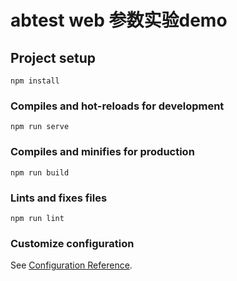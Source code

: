 <!--
 * @Descripttion: 
 * @Author: sherrysong
 * @Date: 2022-05-06 15:58:26
 * @LastEditors: sherrysong
 * @LastEditTime: 2022-06-14 16:48:29
-->
# abtest web 参数实验demo

## Project setup
```
npm install
```

### Compiles and hot-reloads for development
```
npm run serve
```

### Compiles and minifies for production
```
npm run build
```

### Lints and fixes files
```
npm run lint
```

### Customize configuration
See [Configuration Reference](https://cli.vuejs.org/config/).
